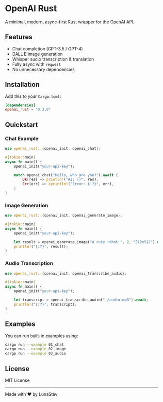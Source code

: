 # OpenAI Rust

A minimal, modern, async-first Rust wrapper for the OpenAI API.

## Features

* Chat completion (GPT-3.5 / GPT-4)
* DALL·E image generation
* Whisper audio transcription & translation
* Fully async with `reqwest`
* No unnecessary dependencies

## Installation

Add this to your `Cargo.toml`:

```toml
[dependencies]
openai_rust = "0.3.0"
```

## Quickstart

### Chat Example

```rust
use openai_rust::{openai_init, openai_chat};

#[tokio::main]
async fn main() {
    openai_init("your-api-key");

    match openai_chat("Hello, who are you?").await {
        Ok(res) => println!("AI: {}", res),
        Err(err) => eprintln!("Error: {:?}", err),
    }
}
```

### Image Generation

```rust
use openai_rust::{openai_init, openai_generate_image};

#[tokio::main]
async fn main() {
    openai_init("your-api-key");

    let result = openai_generate_image("A cute robot.", 2, "512x512").await;
    println!("{:?}", result);
}
```

### Audio Transcription

```rust
use openai_rust::{openai_init, openai_transcribe_audio};

#[tokio::main]
async fn main() {
    openai_init("your-api-key");

    let transcript = openai_transcribe_audio("./audio.mp3").await;
    println!("{:?}", transcript);
}
```

## Examples

You can run built-in examples using:

```bash
cargo run --example 01_chat
cargo run --example 02_image
cargo run --example 03_audio
```

## License

MIT License

---

Made with ❤️ by LunaStev
